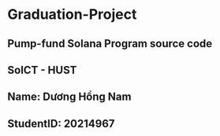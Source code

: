 # Graduation-Project

## Pump-fund Solana Program source code
## SoICT - HUST

## Name: Dương Hồng Nam
## StudentID: 20214967
